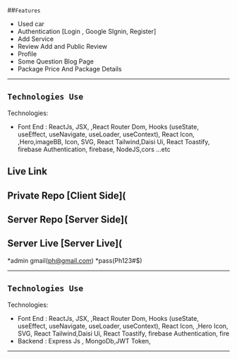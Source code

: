 
##`Features`
* Used car
*  Authentication [Login , Google SIgnin, Register]
*  Add Service
* Review Add and Public Review
* Profile
* Some  Question Blog Page
* Package Price And Package Details

***

## `Technologies Use`

Technologies:
  * Font End : 
  ReactJs, JSX, ,React Router Dom,  Hooks (useState, useEffect, useNavigate, useLoader, useContext), React Icon, ,Hero,imageBB, Icon, SVG, React Tailwind,Daisi Ui,  React Toastify, firebase Authentication, firebase, NodeJS,cors ...etc

## Live Link

## Private Repo [Client Side](
## Server Repo [Server Side](
## Server Live [Server Live](
 
 *admin gmail(ph@gmail.com)
 *pass(Ph123#$)

***

## `Technologies Use`

Technologies:
  * Font End : 
  ReactJs, JSX, ,React Router Dom,  Hooks (useState, useEffect, useNavigate, useLoader, useContext), React Icon, ,Hero Icon, SVG, React Tailwind,Daisi Ui,  React Toastify, firebase Authentication, fire
* Backend :
    Express Js , MongoDb,JWT Token, 

***